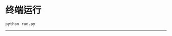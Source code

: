 # 终端运行

```shell
python run.py
```
******************************************************************************************************************************************************************************************************************************************